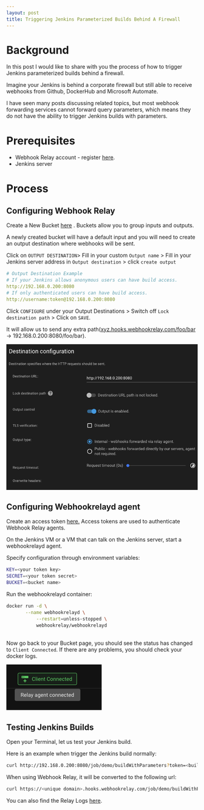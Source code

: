 ```yaml
---
layout: post
title: Triggering Jenkins Parameterized Builds Behind A Firewall
---
```

# Background

In this post I would like to share with you the process of how to trigger Jenkins parameterized builds behind a firewall. 

Imagine your Jenkins is behind a corporate firewall but still able to receive webhooks from Github, DockerHub and Microsoft Automate. 

I have seen many posts discussing related topics, but most webhook forwarding services cannot forward query parameters, which means they do not have the ability to trigger Jenkins builds with parameters.

# Prerequisites

- Webhook Relay account - register [here](https://my.webhookrelay.com/).
- Jenkins server

# Process

## Configuring Webhook Relay

Create a New Bucket [here](https://my.webhookrelay.com/buckets) . Buckets allow you to group inputs and outputs.

A newly created bucket will have a default input and you will need to create an output destination where webhooks will be sent.

Click on `OUTPUT DESTINATION`> Fill in your custom `Output name`  > Fill in your Jenkins server address  in `Output destination`  > click `create output` 

```yaml
# Output Destination Example
# If your Jenkins allows anonymous users can have build access.
http://192.168.0.200:8080
# If only authenticated users can have build access.
http://username:token@192.168.0.200:8080
```

Click `CONFIGURE` under your Output Destinations > Switch off `Lock destination path` > Click on `SAVE`.

It will allow us to send any extra path([xyz.hooks.webhookrelay.com/foo/bar](http://xyz.hooks.webhookrelay.com/foo/bar) -> 192.168.0.200:8080/foo/bar).

![settings](../images/webhookrelay/webhooksettings.png)

## Configuring Webhookrelayd agent

Create an access token [here.](https://my.webhookrelay.com/tokens)  Access tokens are used to authenticate Webhook Relay agents.

On the Jenkins VM or  a VM that can talk on the Jenkins server, start a webhookrelayd agent.

Specify configuration through environment variables:

```bash
KEY=<your token key>
SECRET=<your token secret>
BUCKET=<bucket name>
```

Run the webhookrelayd container:

```bash
docker run -d \
	   --name webhookrelayd \
           --restart=unless-stopped \
           webhookrelay/webhookrelayd 
					
```

Now go back to your Bucket page, you should see the status has changed to `Client Connected`. If there are any problems, you should check your docker logs.

 

![status](../images/webhookrelay/status.png)

## Testing Jenkins Builds

Open your Terminal, let us test your Jenkins build.

Here is an example when trigger the Jenkins build normally:

```bash
curl http://192.168.0.200:8080/job/demo/buildWithParameters?token=<buildToken>&env=dev&version=20210804&user=john.doe
```

When using Webhook Relay, it will be converted to the following url:

```bash
curl https://<unique domain>.hooks.webhookrelay.com/job/demo/buildWithParameters?token=<buildToken>&env=dev&version=20210804&user=john.doe
```

You can also find the Relay Logs [here](https://my.webhookrelay.com/logs).
